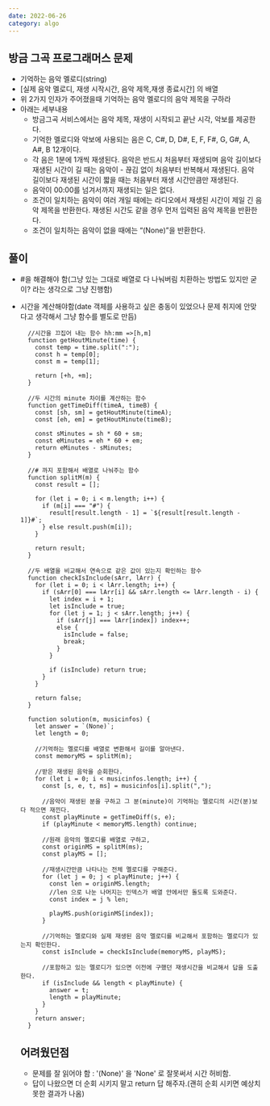 ```yaml
---
date: 2022-06-26
category: algo
---
```


## 방금 그곡 프로그래머스 문제

- 기억하는 음악 멜로디(string)
- [실제 음악 멜로디, 재생 시작시간, 음악 제목,재생 종료시간] 의 배열
- 위 2가지 인자가 주어졌을때 기억하는 음악 멜로디의 음악 제목을 구하라
- 아래는 세부내용
  - 방금그곡 서비스에서는 음악 제목, 재생이 시작되고 끝난 시각, 악보를 제공한다.
  - 기억한 멜로디와 악보에 사용되는 음은 C, C#, D, D#, E, F, F#, G, G#, A, A#, B 12개이다.
  - 각 음은 1분에 1개씩 재생된다. 음악은 반드시 처음부터 재생되며 음악 길이보다 재생된 시간이 길 때는 음악이 - 끊김 없이 처음부터 반복해서 재생된다. 음악 길이보다 재생된 시간이 짧을 때는 처음부터 재생 시간만큼만 재생된다.
  - 음악이 00:00를 넘겨서까지 재생되는 일은 없다.
  - 조건이 일치하는 음악이 여러 개일 때에는 라디오에서 재생된 시간이 제일 긴 음악 제목을 반환한다. 재생된 시간도 같을 경우 먼저 입력된 음악 제목을 반환한다.
  - 조건이 일치하는 음악이 없을 때에는 “(None)”을 반환한다.

## 풀이

- #을 해결해야 함(그냥 있는 그대로 배열로 다 나눠버림 치환하는 방법도 있지만 굳이? 라는 생각으로 그냥 진행함)
- 시간을 계산해야함(date 객체를 사용하고 싶은 충동이 있었으나 문제 취지에 안맞다고 생각해서 그냥 함수를 별도로 만듬)

  ```
    //시간을 끄집어 내는 함수 hh:mm =>[h,m]
    function getHoutMinute(time) {
      const temp = time.split(":");
      const h = temp[0];
      const m = temp[1];

      return [+h, +m];
    }

    //두 시간의 minute 차이를 계산하는 함수
    function getTimeDiff(timeA, timeB) {
      const [sh, sm] = getHoutMinute(timeA);
      const [eh, em] = getHoutMinute(timeB);

      const sMinutes = sh * 60 + sm;
      const eMinutes = eh * 60 + em;
      return eMinutes - sMinutes;
    }

    //# 까지 포함해서 배열로 나눠주는 함수
    function splitM(m) {
      const result = [];

      for (let i = 0; i < m.length; i++) {
        if (m[i] === "#") {
          result[result.length - 1] = `${result[result.length - 1]}#`;
        } else result.push(m[i]);
      }

      return result;
    }

    //두 배열을 비교해서 연속으로 같은 값이 있는지 확인하는 함수
    function checkIsInclude(sArr, lArr) {
      for (let i = 0; i < lArr.length; i++) {
        if (sArr[0] === lArr[i] && sArr.length <= lArr.length - i) {
          let index = i + 1;
          let isInclude = true;
          for (let j = 1; j < sArr.length; j++) {
            if (sArr[j] === lArr[index]) index++;
            else {
              isInclude = false;
              break;
            }
          }

          if (isInclude) return true;
        }
      }

      return false;
    }

    function solution(m, musicinfos) {
      let answer = `(None)`;
      let length = 0;

      //기억하는 멜로디를 배열로 변환해서 길이를 알아낸다.
      const memoryMS = splitM(m);

      //받은 재생된 음악을 순회한다.
      for (let i = 0; i < musicinfos.length; i++) {
        const [s, e, t, ms] = musicinfos[i].split(",");

        //음악이 재생된 분을 구하고 그 분(minute)이 기억하는 멜로디의 시간(분)보다 적으면 재낀다.
        const playMinute = getTimeDiff(s, e);
        if (playMinute < memoryMS.length) continue;

        //원래 음악의 멜로디를 배열로 구하고,
        const originMS = splitM(ms);
        const playMS = [];

        //재생시간만큼 나타나는 전체 멜로디를 구해준다.
        for (let j = 0; j < playMinute; j++) {
          const len = originMS.length;
          //len 으로 나눈 나머지는 인덱스가 배열 안에서만 돌도록 도와준다.
          const index = j % len;

          playMS.push(originMS[index]);
        }

        //기억하는 멜로디와 실제 재생된 음악 멜로디를 비교해서 포함하는 멜로디가 있는지 확인한다.
        const isInclude = checkIsInclude(memoryMS, playMS);

        //포함하고 있는 멜로디가 있으면 이전에 구했던 재생시간을 비교해서 답을 도출한다.
        if (isInclude && length < playMinute) {
          answer = t;
          length = playMinute;
        }
      }
      return answer;
    }

  ```

  ## 어려웠던점

  - 문제를 잘 읽어야 함 : '(None)' 을 'None' 로 잘못써서 시간 허비함.
  - 답이 나왔으면 더 순회 시키지 말고 return 답 해주자.(괜히 순회 시키면 예상치 못한 결과가 나옴)
